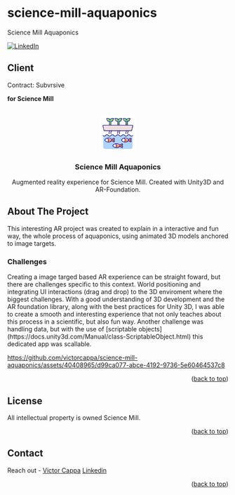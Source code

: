 # science-mill-aquaponics
Science Mill Aquaponics 

<div id="top"></div>

[![LinkedIn][linkedin-shield]][linkedin-url]

<h2>Client</h2>
<p>Contract: Subvrsive</p>
<p><b>for Science Mill</b></p>


<!-- PROJECT LOGO -->
 

<br />
<div align="center">
  <a href="https://github.com/victorcappa/science-mill-aquaponics">
    <img src="logo.png" alt="Logo" width="80" height="80">
  </a>

<h3 align="center">Science Mill Aquaponics </h3>

  <p align="center">
Augmented reality experience for Science Mill. Created with Unity3D and AR-Foundation.
  </p>
 
</div>



<!-- ABOUT THE PROJECT -->
## About The Project

 
<p align="left">
 <p> This interesting AR project was created to explain in a interactive and fun way, the whole process of aquaponics, using animated 3D models anchored to image targets.</p>
 
  <h3>Challenges</h3
   <p>
     Creating a image targed based AR experience can be straight foward, but there are challenges specific to this context. World positioning and integrating UI interactions (drag and drop) to the 3D enviroment where the biggest challenges. With a good understanding of 3D development and the AR foundation library, along with the best practices for Unity 3D, I was able to create a smooth and interesting experience that not only teaches about this process in a scientific, but also fun way. Another challenge was handling data, but with the use of [scriptable objects](https://docs.unity3d.com/Manual/class-ScriptableObject.html) this dedicated app was scallable.
   </p>

 

https://github.com/victorcappa/science-mill-aquaponics/assets/40408965/d99ca077-abce-4192-9736-5e60464537c8



</p>


<p align="right">(<a href="#top">back to top</a>)</p>


<!-- LICENSE -->
## License

All intellectual property is owned Science Mill.

<p align="right">(<a href="#top">back to top</a>)</p>


<!-- CONTACT -->
## Contact

Reach out - <a href = "mailto: victorcappa@imaginar.dev">Victor Cappa</a>
<a href="https://www.linkedin.com/in/victor-cappa-50839788/">Linkedin</a>

<p align="right">(<a href="#top">back to top</a>)</p>

[linkedin-shield]: https://img.shields.io/badge/-LinkedIn-black.svg?style=for-the-badge&logo=linkedin&colorB=555
[linkedin-url]: https://www.linkedin.com/in/victor-cappa-50839788/

